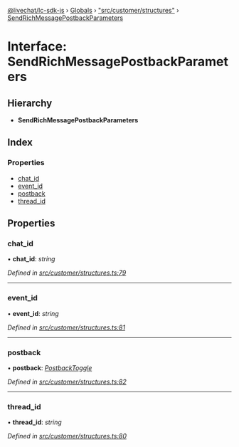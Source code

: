 [@livechat/lc-sdk-js](../README.md) › [Globals](../globals.md) › ["src/customer/structures"](../modules/_src_customer_structures_.md) › [SendRichMessagePostbackParameters](_src_customer_structures_.sendrichmessagepostbackparameters.md)

# Interface: SendRichMessagePostbackParameters

## Hierarchy

* **SendRichMessagePostbackParameters**

## Index

### Properties

* [chat_id](_src_customer_structures_.sendrichmessagepostbackparameters.md#chat_id)
* [event_id](_src_customer_structures_.sendrichmessagepostbackparameters.md#event_id)
* [postback](_src_customer_structures_.sendrichmessagepostbackparameters.md#postback)
* [thread_id](_src_customer_structures_.sendrichmessagepostbackparameters.md#thread_id)

## Properties

###  chat_id

• **chat_id**: *string*

*Defined in [src/customer/structures.ts:79](https://github.com/livechat/lc-sdk-js/blob/e25bbbb/src/customer/structures.ts#L79)*

___

###  event_id

• **event_id**: *string*

*Defined in [src/customer/structures.ts:81](https://github.com/livechat/lc-sdk-js/blob/e25bbbb/src/customer/structures.ts#L81)*

___

###  postback

• **postback**: *[PostbackToggle](_src_agent_structures_.postbacktoggle.md)*

*Defined in [src/customer/structures.ts:82](https://github.com/livechat/lc-sdk-js/blob/e25bbbb/src/customer/structures.ts#L82)*

___

###  thread_id

• **thread_id**: *string*

*Defined in [src/customer/structures.ts:80](https://github.com/livechat/lc-sdk-js/blob/e25bbbb/src/customer/structures.ts#L80)*
